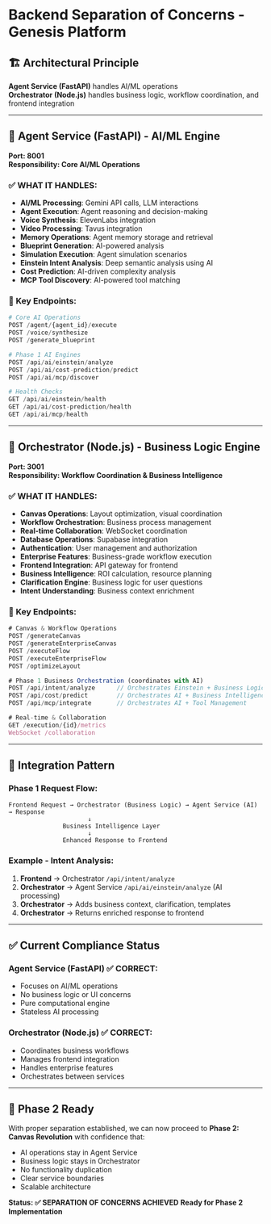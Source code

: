 # Backend Separation of Concerns - Genesis Platform

## 🏗️ Architectural Principle
**Agent Service (FastAPI)** handles AI/ML operations  
**Orchestrator (Node.js)** handles business logic, workflow coordination, and frontend integration

---

## 🤖 Agent Service (FastAPI) - AI/ML Engine
**Port: 8001**  
**Responsibility: Core AI/ML Operations**

### ✅ WHAT IT HANDLES:
- **AI/ML Processing**: Gemini API calls, LLM interactions
- **Agent Execution**: Agent reasoning and decision-making
- **Voice Synthesis**: ElevenLabs integration 
- **Video Processing**: Tavus integration
- **Memory Operations**: Agent memory storage and retrieval
- **Blueprint Generation**: AI-powered analysis
- **Simulation Execution**: Agent simulation scenarios
- **Einstein Intent Analysis**: Deep semantic analysis using AI
- **Cost Prediction**: AI-driven complexity analysis
- **MCP Tool Discovery**: AI-powered tool matching

### 🔗 Key Endpoints:
```python
# Core AI Operations
POST /agent/{agent_id}/execute
POST /voice/synthesize  
POST /generate_blueprint

# Phase 1 AI Engines
POST /api/ai/einstein/analyze
POST /api/ai/cost-prediction/predict
POST /api/ai/mcp/discover

# Health Checks
GET /api/ai/einstein/health
GET /api/ai/cost-prediction/health
GET /api/ai/mcp/health
```

---

## 🎯 Orchestrator (Node.js) - Business Logic Engine
**Port: 3001**  
**Responsibility: Workflow Coordination & Business Intelligence**

### ✅ WHAT IT HANDLES:
- **Canvas Operations**: Layout optimization, visual coordination
- **Workflow Orchestration**: Business process management
- **Real-time Collaboration**: WebSocket coordination
- **Database Operations**: Supabase integration
- **Authentication**: User management and authorization
- **Enterprise Features**: Business-grade workflow execution
- **Frontend Integration**: API gateway for frontend
- **Business Intelligence**: ROI calculation, resource planning
- **Clarification Engine**: Business logic for user questions
- **Intent Understanding**: Business context enrichment

### 🔗 Key Endpoints:
```typescript
# Canvas & Workflow Operations
POST /generateCanvas
POST /generateEnterpriseCanvas
POST /executeFlow
POST /executeEnterpriseFlow
POST /optimizeLayout

# Phase 1 Business Orchestration (coordinates with AI)
POST /api/intent/analyze      // Orchestrates Einstein + Business Logic
POST /api/cost/predict        // Orchestrates AI + Business Intelligence  
POST /api/mcp/integrate       // Orchestrates AI + Tool Management

# Real-time & Collaboration
GET /execution/{id}/metrics
WebSocket /collaboration
```

---

## 🔄 Integration Pattern

### Phase 1 Request Flow:
```
Frontend Request → Orchestrator (Business Logic) → Agent Service (AI) → Response
                      ↓
               Business Intelligence Layer
                      ↓
               Enhanced Response to Frontend
```

### Example - Intent Analysis:
1. **Frontend** → Orchestrator `/api/intent/analyze`
2. **Orchestrator** → Agent Service `/api/ai/einstein/analyze` (AI processing)
3. **Orchestrator** → Adds business context, clarification, templates
4. **Orchestrator** → Returns enriched response to frontend

---

## ✅ Current Compliance Status

### Agent Service (FastAPI) ✅ CORRECT:
- Focuses on AI/ML operations
- No business logic or UI concerns
- Pure computational engine
- Stateless AI processing

### Orchestrator (Node.js) ✅ CORRECT:  
- Coordinates business workflows
- Manages frontend integration
- Handles enterprise features
- Orchestrates between services

---

## 🎯 Phase 2 Ready
With proper separation established, we can now proceed to **Phase 2: Canvas Revolution** with confidence that:
- AI operations stay in Agent Service
- Business logic stays in Orchestrator  
- No functionality duplication
- Clear service boundaries
- Scalable architecture

**Status: ✅ SEPARATION OF CONCERNS ACHIEVED**
**Ready for Phase 2 Implementation**